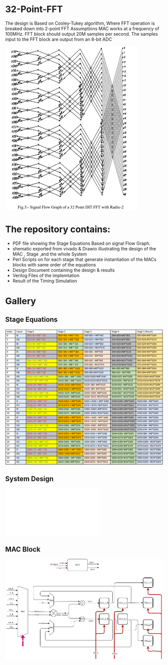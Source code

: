 # 32-Point-FFT 
The design is Based on Cooley-Tukey algorithm, Where FFT operation is breaked down into 2-point FFT
Assumptions MAC works at a frequency of 100MHz.
FFT block should output 20M samples per second.
The samples input to the FFT block are output from an 8-bit ADC


![32-Point-FFT Signal Flow](Images/Signal_Flow_Graph.PNG)

# The repository contains:
* PDF file showing the Stage Equations Based on signal Flow Graph. 
* shematic exported from vivado & Drawio illustrating the design of the MAC , Stage ,and the whole System
* Perl Scripts on for each stage that generate instantiation of the MACs blocks with same order of the equations
* Design Document containing the design & results 
* Verilog Files of the implemtation 
* Result of the Timing Simulation 



# Gallery

## Stage Equations
![Stage Equations](Images/Stage_Equations.PNG)


## System Design
![System Design](Images/System_schematic.pdf)

## MAC Block
![MAC](Images/MAC.PNG)
